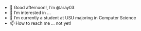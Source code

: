 - 👋 Good afternoon!, I’m @aray03
- 👀 I’m interested in ...
- 🌱 I’m currently a student at USU majoring in Computer Science
- 📫 How to reach me ... not yet!

<!---
aray03/aray03 is a ✨ special ✨ repository because its `README.md` (this file) appears on your GitHub profile.
You can click the Preview link to take a look at your changes.
--->


